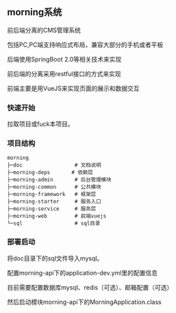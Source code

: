 ## morning系统
前后端分离的CMS管理系统

包括PC,PC端支持响应式布局，兼容大部分的手机或者平板

后端使用SpringBoot 2.0等相关技术来实现

前后端的分离采用restful接口的方式来实现

前端主要是用VueJS来实现页面的展示和数据交互

### 快速开始
拉取项目或fuck本项目。

### 项目结构
```
morning
├─doc                 # 文档说明
├─morning-deps       # 依赖层
├─morning-admin       # 后台管理模块
├─morning-common      # 公共模块
├─morning-framework   # 框架层
├─morning-starter     # 服务入口
├─morning-service     # 服务层
├─morning-web         # 前端vuejs
└─sql                 # sql目录
```

### 部署启动
将doc目录下的sql文件导入mysql。

配置morning-api下的application-dev.yml里的配置信息

目前需要配置数据库mysql、redis（可选）、邮箱配置（可选）

然后启动模块morning-api下的MorningApplication.class




